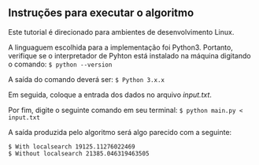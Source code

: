 ## Instruções para executar o algoritmo

Este tutorial é direcionado para ambientes de desenvolvimento Linux. 

A linguaguem escolhida para a implementação foi Python3. Portanto, verifique se o interpretador de Pyhton está instalado na máquina digitando o comando:
    `$ python --version` 

A saída do comando deverá ser:
`$ Python 3.x.x`

Em seguida, coloque a entrada dos dados no arquivo *input.txt*.

Por fim, digite o seguinte comando em seu terminal:
`$ python main.py < input.txt`

A saída produzida pelo algoritmo será algo parecido com a seguinte:

```
$ With localsearch 19125.11276022469
$ Without localsearch 21385.046319463505
```